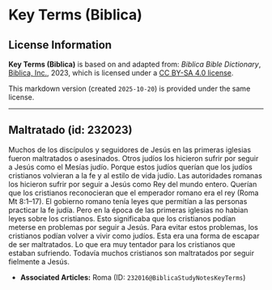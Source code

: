 # Key Terms (Biblica)

## License Information

**Key Terms (Biblica)** is based on and adapted from: _Biblica Bible Dictionary_, [Biblica, Inc.](https://www.biblica.com/), 2023, which is licensed under a [CC BY-SA 4.0 license](https://creativecommons.org/licenses/by-sa/4.0/legalcode.en).

This markdown version (created `2025-10-20`) is provided under the same license.



--------------------------------

## Maltratado (id: 232023)

Muchos de los discípulos y seguidores de Jesús en las primeras iglesias fueron maltratados o asesinados. Otros judíos los hicieron sufrir por seguir a Jesús como el Mesías judío. Porque estos judíos querían que los judíos cristianos volvieran a la fe y al estilo de vida judío. Las autoridades romanas los hicieron sufrir por seguir a Jesús como Rey del mundo entero. Querían que los cristianos reconocieran que el emperador romano era el rey (Roma Mt 8:1–17\). El gobierno romano tenía leyes que permitían a las personas practicar la fe judía. Pero en la época de las primeras iglesias no habian leyes sobre los cristianos. Esto significaba que los cristianos podían meterse en problemas por seguir a Jesús. Para evitar estos problemas, los cristianos podían volver a vivir como judíos. Esta era una forma de escapar de ser maltratados. Lo que era muy tentador para los cristianos que estaban sufriendo. Todavía muchos cristianos son maltratados por seguir fielmente a Jesús.

* **Associated Articles:** Roma (ID: `232016@BiblicaStudyNotesKeyTerms`)

